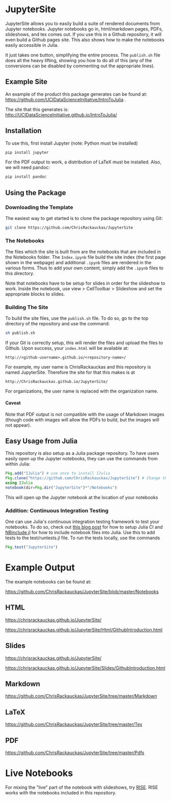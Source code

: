 # JupyterSite

JupyterSite allows you to easily build a suite of rendered documents from Jupyter
notebooks. Jupyter notebooks go in, html/markdown pages, PDFs, slideshows, and tex
comes out. If you use this in a Github repository, it will even build a Github pages
site. This also shows how to make the notebooks easily accessible in Julia.

It just takes one button, simplifying the entire process. The `publish.sh` file
does all the heavy lifting, showing you how to do all of this (any of the conversions
can be disabled by commenting out the appropriate lines).

## Example Site

An example of the product this package generates can be found at: https://github.com/UCIDataScienceInitiative/IntroToJulia .

The site that this generates is: http://UCIDataScienceInitiative.github.io/IntroToJulia/

## Installation

To use this, first install Jupyter (note: Python must be installed)

```bash
pip install jupyter
```

For the PDF output to work, a distribution of LaTeX must be installed. Also, we
will need pandoc:

```bash
pip install pandoc
```

## Using the Package

### Downloading the Template

The easiest way to get started is to clone the package repository using Git:

```bash
git clone https://github.com/ChrisRackauckas/JupyterSite
```

### The Notebooks

The files which the site is built from are the notebooks that are included in
the Notebooks folder. The `Index.ipynb` file build the site index (the first
page shown in the webpage) and additional `.ipynb` files are rendered in the various
forms. Thus to add your own content, simply add the `.ipynb` files to this directory.

Note that notebooks have to be setup for slides in order for the slideshow to work.
Inside the notebook, use view > CellToolbar > Slideshow and set the appropriate blocks
to slides.

### Building The Site

To build the site files, use the `publish.sh` file. To do so, go to the top directory
of the repository and use the command:

```bash
sh publish.sh
```

If your Git is correctly setup, this will render the files and upload the files to
Github. Upon success, your `index.html` will be available at:

```
http://<github-username>.github.io/<repository-name>/
```

For example, my user name is ChrisRackauckas and this repository is named JupyterSite.
Therefore the site for that this makes is at

```
http://ChrisRackauckas.github.io/JupyterSite/
```

For organizations, the user name is replaced with the organization name.

#### Caveat

Note that PDF output is not compatible with the usage of Markdown images (though
code with images will allow the PDFs to build, but the images will not appear).

## Easy Usage from Julia

This repository is also setup as a Julia package repository. To have users easily
open up the Jupyter notebooks, they can use the commands from within Julia:

```julia
Pkg.add("IJulia") # use once to install IJulia
Pkg.clone("https://github.com/ChrisRackauckas/JupyterSite") # Change this to your Github repo
using IJulia
notebook(dir=Pkg.dir("JupyterSite")*"/Notebooks")
```

This will open up the Jupyter notebook at the location of your notebooks

### Addition: Continuous Integration Testing

One can use Julia's continuous integration testing framework to test your notebooks.
To do so, check out [this blog post](http://www.stochasticlifestyle.com/finalizing-julia-package-documentation-testing-coverage-publishing/)
for how to setup Julia CI and [NBinclude.jl](https://github.com/stevengj/NBInclude.jl) for how
to include notebook files into Julia. Use this to add tests to the test/runtests.jl
file. To run the tests locally, use the commands

```julia
Pkg.test("JupyterSite")
```

# Example Output

The example notebooks can be found at:

https://github.com/ChrisRackauckas/JupyterSite/blob/master/Notebooks

## HTML

https://chrisrackauckas.github.io/JupyterSite/

https://chrisrackauckas.github.io/JupyterSite/Html/GithubIntroduction.html

## Slides

https://chrisrackauckas.github.io/JupyterSite/

https://chrisrackauckas.github.io/JupyterSite/Slides/GithubIntroduction.html

## Markdown

https://github.com/ChrisRackauckas/JupyterSite/tree/master/Markdown

## LaTeX

https://github.com/ChrisRackauckas/JupyterSite/tree/master/Tex

## PDF

https://github.com/ChrisRackauckas/JupyterSite/tree/master/Pdfs


# Live Notebooks

For mixing the "live" part of the notebook with slideshows, try [RISE](https://github.com/damianavila/RISE).
RISE works with the notebooks included in this repository.
